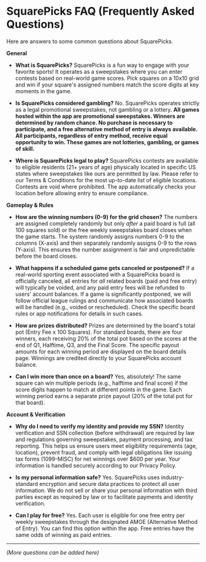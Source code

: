 # SquarePicks FAQ (Frequently Asked Questions)

Here are answers to some common questions about SquarePicks.

**General**

*   **What is SquarePicks?**
    SquarePicks is a fun way to engage with your favorite sports! It operates as a sweepstakes where you can enter contests based on real-world game scores. Pick squares on a 10x10 grid and win if your square's assigned numbers match the score digits at key moments in the game.

*   **Is SquarePicks considered gambling?**
    No. SquarePicks operates strictly as a legal promotional sweepstakes, not gambling or a lottery. **All games hosted within the app are promotional sweepstakes. Winners are determined by random chance. No purchase is necessary to participate, and a free alternative method of entry is always available. All participants, regardless of entry method, receive equal opportunity to win. These games are not lotteries, gambling, or games of skill.**

*   **Where is SquarePicks legal to play?**
    SquarePicks contests are available to eligible residents (21+ years of age) physically located in specific US states where sweepstakes like ours are permitted by law. Please refer to our Terms & Conditions for the most up-to-date list of eligible locations. Contests are void where prohibited. The app automatically checks your location before allowing entry to ensure compliance.

**Gameplay & Rules**

*   **How are the winning numbers (0-9) for the grid chosen?**
    The numbers are assigned completely randomly but only *after* a paid board is full (all 100 squares sold) or the free weekly sweepstakes board closes when the game starts. The system randomly assigns numbers 0-9 to the columns (X-axis) and then separately randomly assigns 0-9 to the rows (Y-axis). This ensures the number assignment is fair and unpredictable before the board closes.

*   **What happens if a scheduled game gets canceled or postponed?**
    If a real-world sporting event associated with a SquarePicks board is officially canceled, all entries for *all* related boards (paid and free entry) will typically be voided, and any paid entry fees will be refunded to users' account balances. If a game is significantly postponed, we will follow official league rulings and communicate how associated boards will be handled (e.g., voided or rescheduled). Check the specific board rules or app notifications for details in such cases.

*   **How are prizes distributed?**
    Prizes are determined by the board's total pot (Entry Fee x 100 Squares). For standard boards, there are four winners, each receiving 20% of the total pot based on the scores at the end of Q1, Halftime, Q3, and the Final Score. The specific payout amounts for each winning period are displayed on the board details page. Winnings are credited directly to your SquarePicks account balance.

*   **Can I win more than once on a board?**
    Yes, absolutely! The same square can win multiple periods (e.g., halftime and final score) if the score digits happen to match at different points in the game. Each winning period earns a separate prize payout (20% of the total pot for that board).

**Account & Verification**

*   **Why do I need to verify my identity and provide my SSN?**
    Identity verification and SSN collection (before withdrawal) are required by law and regulations governing sweepstakes, payment processing, and tax reporting. This helps us ensure users meet eligibility requirements (age, location), prevent fraud, and comply with legal obligations like issuing tax forms (1099-MISC) for net winnings over $600 per year. Your information is handled securely according to our Privacy Policy.

*   **Is my personal information safe?**
    Yes. SquarePicks uses industry-standard encryption and secure data practices to protect all user information. We do not sell or share your personal information with third parties except as required by law or to facilitate payments and identity verification.

*   **Can I play for free?**
    Yes. Each user is eligible for one free entry per weekly sweepstakes through the designated AMOE (Alternative Method of Entry). You can find this option within the app. Free entries have the same odds of winning as paid entries.

---
*(More questions can be added here)* 